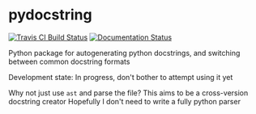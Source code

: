 # pydocstring
[![Travis CI Build Status](https://travis-ci.org/robodair/pydocstring.svg?branch=master)](https://travis-ci.org/robodair/pydocstring)
[![Documentation Status](https://readthedocs.org/projects/pydocstring/badge/?version=latest)](http://pydocstring.readthedocs.io/en/latest/?badge=latest)

Python package for autogenerating python docstrings, and switching between common docstring formats


Development state: In progress, don't bother to attempt using it yet

Why not just use `ast` and parse the file? This aims to be a cross-version docstring creator
Hopefully I don't need to write a fully python parser
